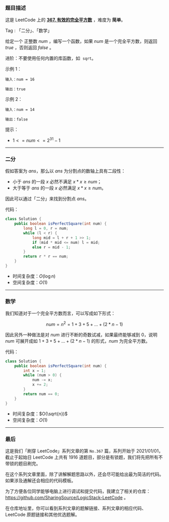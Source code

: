### 题目描述

这是 LeetCode 上的 **[367. 有效的完全平方数](https://leetcode-cn.com/problems/valid-perfect-square/solution/gong-shui-san-xie-yi-ti-shuang-jie-er-fe-g5el/)** ，难度为 **简单**。

Tag : 「二分」、「数学」



给定一个 正整数 $num$ ，编写一个函数，如果 $num$ 是一个完全平方数，则返回 $true$ ，否则返回 $false$ 。

进阶：不要使用任何内置的库函数，如  `sqrt`。

示例 1：
```
输入：num = 16

输出：true
```
示例 2：
```
输入：num = 14

输出：false
```


提示：
* $1 <= num <= 2^{31} - 1$

---

### 二分

假如答案为 $ans$，那么以 $ans$ 为分割点的数轴上具有二段性：

* 小于 $ans$ 的一段 $x$ 必然不满足 $x * x \geq num$；
* 大于等于 $ans$ 的一段 $x$ 必然满足 $x * x \geq num$。

因此可以通过「二分」来找到分割点 $ans$。

代码：
```java
class Solution {
    public boolean isPerfectSquare(int num) {
        long l = 0, r = num;
        while (l < r) {
            long mid = l + r + 1 >> 1;
            if (mid * mid <= num) l = mid;
            else r = mid - 1;
        }
        return r * r == num;
    }
}
```
* 时间复杂度：$O(\log{n})$
* 空间复杂度：$O(1)$

---

### 数学 

我们知道对于一个完全平方数而言，可以写成如下形式：

$$
num = n^2 = 1 + 3 + 5 + ... + (2 * n - 1)
$$

因此另外一种做法是对 $num$ 进行不断的奇数试减，如果最终能够减到 $0$，说明 $num$ 可展开成如 $1+3+5+...+(2*n-1)$ 的形式，$num$ 为完全平方数。

代码：
```java
class Solution {
    public boolean isPerfectSquare(int num) {
        int x = 1;
        while (num > 0) {
            num -= x;
            x += 2;
        }
        return num == 0;
    }
}
```
* 时间复杂度：$O(\sqrt{n})$
* 空间复杂度：$O(1)$

---

### 最后

这是我们「刷穿 LeetCode」系列文章的第 `No.367` 篇，系列开始于 2021/01/01，截止于起始日 LeetCode 上共有 1916 道题目，部分是有锁题，我们将先把所有不带锁的题目刷完。

在这个系列文章里面，除了讲解解题思路以外，还会尽可能给出最为简洁的代码。如果涉及通解还会相应的代码模板。

为了方便各位同学能够电脑上进行调试和提交代码，我建立了相关的仓库：https://github.com/SharingSource/LogicStack-LeetCode 。

在仓库地址里，你可以看到系列文章的题解链接、系列文章的相应代码、LeetCode 原题链接和其他优选题解。

